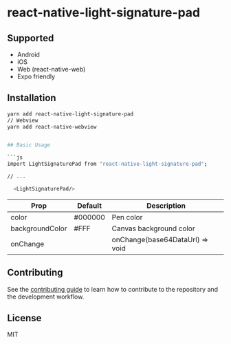# react-native-light-signature-pad

## Supported

  - Android
  - iOS
  - Web (react-native-web)
  - Expo friendly

## Installation

```sh
yarn add react-native-light-signature-pad
// Webview
yarn add react-native-webview


## Basic Usage

```js
import LightSignaturePad from "react-native-light-signature-pad";

// ...

  <LightSignaturePad/>

```


| Prop | Default |  Description |
| --- | --- |  --- |
| color | #000000 | Pen color |
| backgroundColor | #FFF | Canvas background color |
|onChange| | onChange(base64DataUrl) => void |



## Contributing

See the [contributing guide](CONTRIBUTING.md) to learn how to contribute to the repository and the development workflow.

## License

MIT
